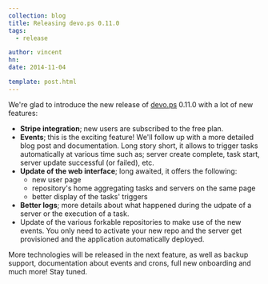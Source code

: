 ```yaml
---
collection: blog
title: Releasing devo.ps 0.11.0
tags:
  - release

author: vincent
hn:
date: 2014-11-04

template: post.html
---
```


We're glad to introduce the new release of [devo.ps](http://devo.ps) 0.11.0 with a lot of new features:

- **Stripe integration**; new users are subscribed to the free plan.
- **Events**; this is the exciting feature! We'll follow up with a more detailed blog post and documentation. Long story short, it allows to trigger tasks automatically at various time such as; server create complete, task start, server update successful (or failed), etc.
- **Update of the web interface**; long awaited, it offers the following:
  - new user page
  - repository's home aggregating tasks and servers on the same page
  - better display of the tasks' triggers
- **Better logs**; more details about what happened during the udpate of a server or the execution of a task.
- Update of the various forkable repositories to make use of the new events. You only need to activate your new repo and the server get provisioned and the application automatically deployed.

More technologies will be released in the next feature, as well as backup support, documentation about events and crons, full new onboarding and much more! Stay tuned.
